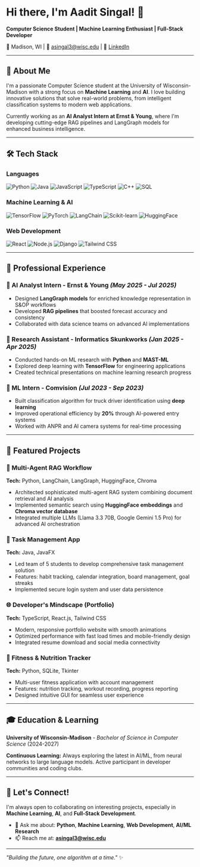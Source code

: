 # Hi there, I'm Aadit Singal! 👋

**Computer Science Student | Machine Learning Enthusiast | Full-Stack Developer**

📍 Madison, WI | 📧 asingal3@wisc.edu | 💼 [LinkedIn]([https://linkedin.com/in/aadit-singal](https://www.linkedin.com/in/aadit-singal-416693248/))

---

## 🚀 About Me

I'm a passionate Computer Science student at the University of Wisconsin-Madison with a strong focus on **Machine Learning** and **AI**. I love building innovative solutions that solve real-world problems, from intelligent classification systems to modern web applications.

Currently working as an **AI Analyst Intern at Ernst & Young**, where I'm developing cutting-edge RAG pipelines and LangGraph models for enhanced business intelligence.

---

## 🛠️ Tech Stack

### Languages
![Python](https://img.shields.io/badge/-Python-3776AB?style=flat-square&logo=python&logoColor=white)
![Java](https://img.shields.io/badge/-Java-007396?style=flat-square&logo=java&logoColor=white)
![JavaScript](https://img.shields.io/badge/-JavaScript-F7DF1E?style=flat-square&logo=javascript&logoColor=black)
![TypeScript](https://img.shields.io/badge/-TypeScript-3178C6?style=flat-square&logo=typescript&logoColor=white)
![C++](https://img.shields.io/badge/-C++-00599C?style=flat-square&logo=c%2B%2B&logoColor=white)
![SQL](https://img.shields.io/badge/-SQL-4479A1?style=flat-square&logo=postgresql&logoColor=white)

### Machine Learning & AI
![TensorFlow](https://img.shields.io/badge/-TensorFlow-FF6F00?style=flat-square&logo=tensorflow&logoColor=white)
![PyTorch](https://img.shields.io/badge/-PyTorch-EE4C2C?style=flat-square&logo=pytorch&logoColor=white)
![LangChain](https://img.shields.io/badge/-LangChain-1C3C3C?style=flat-square&logo=langchain&logoColor=white)
![Scikit-learn](https://img.shields.io/badge/-Scikit--learn-F7931E?style=flat-square&logo=scikit-learn&logoColor=white)
![HuggingFace](https://img.shields.io/badge/-HuggingFace-FFD21E?style=flat-square&logo=huggingface&logoColor=black)

### Web Development
![React](https://img.shields.io/badge/-React-61DAFB?style=flat-square&logo=react&logoColor=black)
![Node.js](https://img.shields.io/badge/-Node.js-339933?style=flat-square&logo=node.js&logoColor=white)
![Django](https://img.shields.io/badge/-Django-092E20?style=flat-square&logo=django&logoColor=white)
![Tailwind CSS](https://img.shields.io/badge/-Tailwind%20CSS-38B2AC?style=flat-square&logo=tailwind-css&logoColor=white)

---

## 💼 Professional Experience

### 🔬 AI Analyst Intern - Ernst & Young *(May 2025 - Jul 2025)*
- Designed **LangGraph models** for enriched knowledge representation in S&OP workflows
- Developed **RAG pipelines** that boosted forecast accuracy and consistency
- Collaborated with data science teams on advanced AI implementations

### 🤖 Research Assistant - Informatics Skunkworks *(Jan 2025 - Apr 2025)*
- Conducted hands-on ML research with **Python** and **MAST-ML**
- Explored deep learning with **TensorFlow** for engineering applications
- Created technical presentations on machine learning research progress

### 🚛 ML Intern - Comvision *(Jul 2023 - Sep 2023)*
- Built classification algorithm for truck driver identification using **deep learning**
- Improved operational efficiency by **20%** through AI-powered entry systems
- Worked with ANPR and AI camera systems for real-time processing

---

## 🎯 Featured Projects

### 🧠 Multi-Agent RAG Workflow
**Tech:** Python, LangChain, LangGraph, HuggingFace, Chroma
- Architected sophisticated multi-agent RAG system combining document retrieval and AI analysis
- Implemented semantic search using **HuggingFace embeddings** and **Chroma vector database**
- Integrated multiple LLMs (Llama 3.3 70B, Google Gemini 1.5 Pro) for advanced AI orchestration

### 📱 Task Management App
**Tech:** Java, JavaFX
- Led team of 5 students to develop comprehensive task management solution
- Features: habit tracking, calendar integration, board management, goal streaks
- Implemented secure login system and user data persistence

### 🌐 Developer's Mindscape (Portfolio)
**Tech:** TypeScript, React.js, Tailwind CSS
- Modern, responsive portfolio website with smooth animations
- Optimized performance with fast load times and mobile-friendly design
- Integrated resume download and social media connectivity

### 💪 Fitness & Nutrition Tracker
**Tech:** Python, SQLite, Tkinter
- Multi-user fitness application with account management
- Features: nutrition tracking, workout recording, progress reporting
- Designed intuitive GUI for seamless user experience

---

## 🎓 Education & Learning

**University of Wisconsin-Madison** - *Bachelor of Science in Computer Science* (2024-2027)

**Continuous Learning:** Always exploring the latest in AI/ML, from neural networks to large language models. Active participant in developer communities and coding clubs.

---

## 🤝 Let's Connect!

I'm always open to collaborating on interesting projects, especially in **Machine Learning**, **AI**, and **Full-Stack Development**. 

- 💬 Ask me about: **Python**, **Machine Learning**, **Web Development**, **AI/ML Research**
- 📫 Reach me at: **asingal3@wisc.edu**

---

*"Building the future, one algorithm at a time."* ✨
